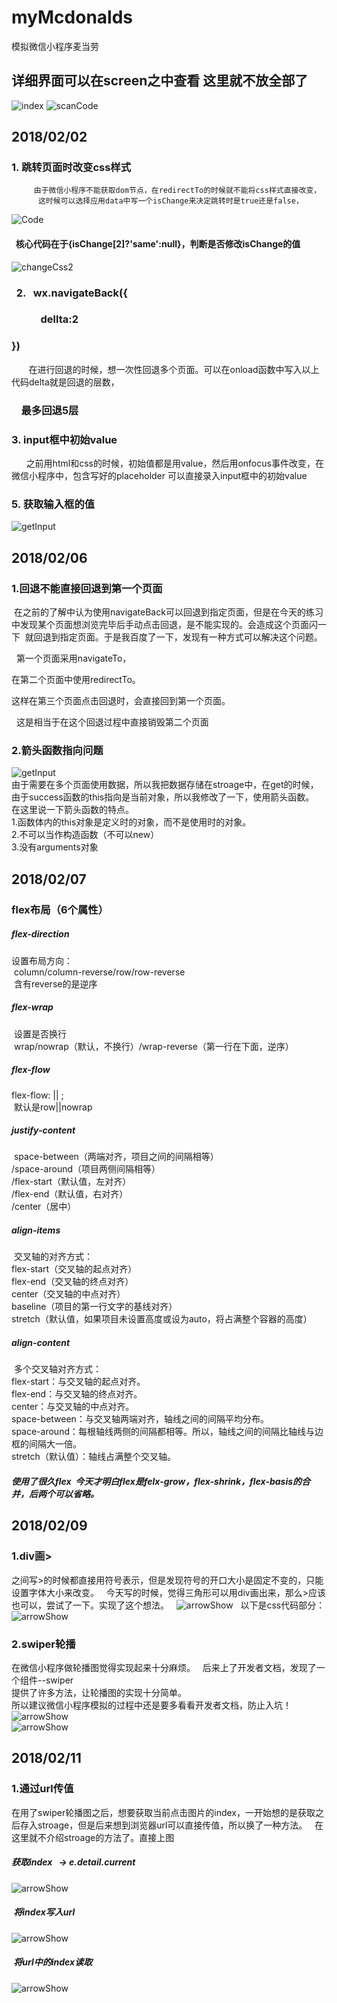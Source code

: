 # myMcdonalds
模拟微信小程序麦当劳  
## 详细界面可以在screen之中查看 这里就不放全部了  
![index](/screen/index.jpg)
![scanCode](/screen/scanCode.jpg)

## 2018/02/02
###   1. 跳转页面时改变css样式
         由于微信小程序不能获取dom节点，在redirectTo的时候就不能将css样式直接改变，
          这时候可以选择应用data中写一个isChange来决定跳转时是true还是false，
![Code](/screenPics/changeCss.jpg)
####   核心代码在于{isChange[2]?'same':null}，判断是否修改isChange的值
![changeCss2](/screenPics/changeCss2.jpg)

###    2.    wx.navigateBack({
###              dellta:2
###          })
        
        在进行回退的时候，想一次性回退多个页面。可以在onload函数中写入以上代码delta就是回退的层数，
###     最多回退5层

###    3. input框中初始value
       之前用html和css的时候，初始值都是用value，然后用onfocus事件改变，在微信小程序中，包含写好的placeholder 可以直接录入input框中的初始value
###    5. 获取输入框的值
![getInput](/screenPics/getInput.jpg)
## 2018/02/06

### 1.回退不能直接回退到第一个页面       
  在之前的了解中认为使用navigateBack可以回退到指定页面，但是在今天的练习中发现某个页面想浏览完毕后手动点击回退，是不能实现的。会造成这个页面闪一下
  就回退到指定页面。于是我百度了一下，发现有一种方式可以解决这个问题。  
  
   第一个页面采用navigateTo，  
    
   在第二个页面中使用redirectTo。    
   
   这样在第三个页面点击回退时，会直接回到第一个页面。    
   
   这是相当于在这个回退过程中直接销毁第二个页面   
   
### 2.箭头函数指向问题
![getInput](/screenPics/arrowFnc.jpg)  
由于需要在多个页面使用数据，所以我把数据存储在stroage中，在get的时候，由于success函数的this指向是当前对象，所以我修改了一下，使用箭头函数。   
在这里说一下箭头函数的特点。      
1.函数体内的this对象是定义时的对象，而不是使用时的对象。    
2.不可以当作构造函数（不可以new）       
3.没有arguments对象          

## 2018/02/07      
### flex布局（6个属性）        
##### flex-direction
  设置布局方向：     
  column/column-reverse/row/row-reverse           
  含有reverse的是逆序          
##### flex-wrap
  设置是否换行          
  wrap/nowrap（默认，不换行）/wrap-reverse（第一行在下面，逆序）        
##### flex-flow
  flex-flow: <flex-direction> || <flex-wrap>;   
  默认是row||nowrap     
##### justify-content
  space-between（两端对齐，项目之间的间隔相等）        
  /space-around（项目两侧间隔相等）         
  /flex-start（默认值，左对齐）          
  /flex-end（默认值，右对齐）          
  /center（居中）           
##### align-items
  交叉轴的对齐方式：          
  flex-start（交叉轴的起点对齐）          
  flex-end（交叉轴的终点对齐）          
  center（交叉轴的中点对齐）           
  baseline（项目的第一行文字的基线对齐）           
  stretch（默认值，如果项目未设置高度或设为auto，将占满整个容器的高度）               
##### align-content
  多个交叉轴对齐方式：             
  flex-start：与交叉轴的起点对齐。   
  flex-end：与交叉轴的终点对齐。                
  center：与交叉轴的中点对齐。            
  space-between：与交叉轴两端对齐，轴线之间的间隔平均分布。               
  space-around：每根轴线两侧的间隔都相等。所以，轴线之间的间隔比轴线与边框的间隔大一倍。        
  stretch（默认值）：轴线占满整个交叉轴。             
##### 使用了很久flex  今天才明白flex是felx-grow，flex-shrink，flex-basis的合并，后两个可以省略。     
## 2018/02/09
### 1.div画>
之间写>的时候都直接用符号表示，但是发现符号的开口大小是固定不变的，只能设置字体大小来改变。  
今天写的时候，觉得三角形可以用div画出来，那么>应该也可以，尝试了一下。实现了这个想法。  
![arrowShow](/screenPics/arrowShow.jpg)  
以下是css代码部分：  
![arrowShow](/screenPics/arrow.jpg)  
### 2.swiper轮播
在微信小程序做轮播图觉得实现起来十分麻烦。  
后来上了开发者文档，发现了一个组件--swiper  
提供了许多方法，让轮播图的实现十分简单。     
所以建议微信小程序模拟的过程中还是要多看看开发者文档，防止入坑！    
![arrowShow](/screenPics/swiper.jpg)    
![arrowShow](/screenPics/swiperData.jpg)     
## 2018/02/11  
### 1.通过url传值
在用了swiper轮播图之后，想要获取当前点击图片的index，一开始想的是获取之后存入stroage，但是后来想到浏览器url可以直接传值，所以换了一种方法。   
在这里就不介绍stroage的方法了。直接上图  
##### 获取index   ->  e.detail.current  
![arrowShow](/screenPics/urlIndex.jpg)   
#####  将index写入url  
![arrowShow](/screenPics/urlGet.jpg)    
#####  将url中的index读取   
![arrowShow](/screenPics/urlSet.jpg)      
